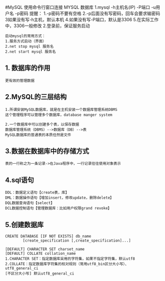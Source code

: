 #MySQL
    使用命令行窗口连接 MYSQL 数据库
    1.mysql -h主机名(IP) -P端口 -u用户名 -p密码
    提醒：
        1.-p密码不要有空格
        2.-p后面没有写密码，回车会要求输密码
        3如果没有写-h主机，默认本机
        4.如果没有写-P端口，默认是3306
        5.在实际工作中，3306一般修改
    2.登录前，保证服务启动

    启动mysql的常用方式：
    1.服务方式启动（界面）
    2.net stop mysql 服务名
    2.net start mysql 服务名
## 1. 数据库的作用
    更有效的管理数据
## 2.MySQL的三层结构
    1.所谓安装MySQL数据库，就是在主机安装一个数据库管理系统DBMS
    这个管理程序可以管理多个数据库，database manger system
    
    2.一个数据库中可以创建多个表，以保存数据
    数据库管理系统（DBMS）-->数据库（DB）-->表
    MySQL数据库的普通表的本质任然是文件
## 3.数据在数据库中的存储方式
    表的一行称之为一条记录->在Java程序中，一行记录往往使用对象表示
## 4.sql语句
    DDL：数据定义语句【create表，库】
    DML：数据操作语句【增加insert，修改update，删除delete】
    DQL数据查询语句【select】
    DCL数据控制语句【管理数据库：比如用户权限grand revoke】

## 5.创建数据库
    CREATE DATABASE [IF NOT EXISTS] db_name 
            [create_specification [,create_specification]...]

    [DEFAULT] CHARACTER SET charset_name    
    [DEFAULT] COLLATE collation_name
    1.CHARACTER SET：指定数据库采用的字符集，如果不指定字符集，默认utf8
    2.COLLATE：指定数据库字符集的校对规则（常用utf8_bin区分大小写）、utf8_general_ci
    [不区分大小写] 默认utf8_general_ci
    